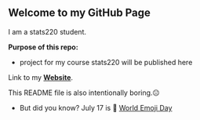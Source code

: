 ## Welcome to my GitHub Page

I am a stats220 student.

**Purpose of this repo:**
- project for my course stats220 will be published here


Link to my [**Website**](https://nosugarzhi.github.io/stats220/).


This README file is also intentionally boring.😐
- But did you know? July 17 is 📅 [World Emoji Day](https://worldemojiday.com/)
